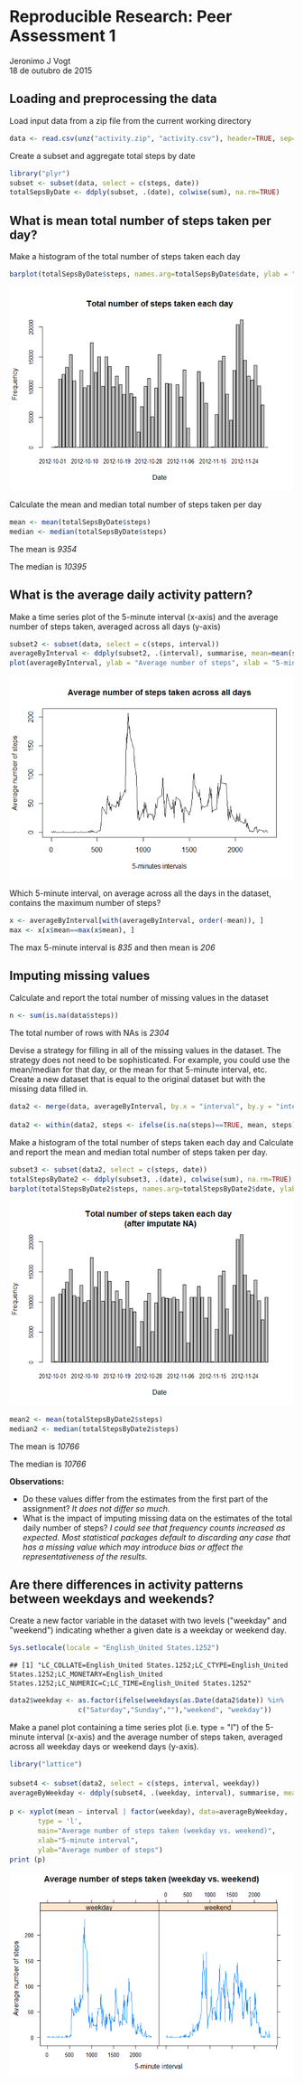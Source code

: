 # Reproducible Research: Peer Assessment 1
Jeronimo J Vogt  
18 de outubro de 2015  


## Loading and preprocessing the data

Load input data from a zip file from the current working directory


```r
data <- read.csv(unz("activity.zip", "activity.csv"), header=TRUE, sep=",", stringsAsFactors=FALSE)
```

Create a subset and aggregate total steps by date


```r
library("plyr")
subset <- subset(data, select = c(steps, date))
totalSepsByDate <- ddply(subset, .(date), colwise(sum), na.rm=TRUE)
```

## What is mean total number of steps taken per day?

Make a histogram of the total number of steps taken each day


```r
barplot(totalSepsByDate$steps, names.arg=totalSepsByDate$date, ylab = "Frequency", xlab = "Date", cex.names=0.8, cex.axis=0.8, main = "Total number of steps taken each day")
```

![](PA1_template_files/figure-html/unnamed-chunk-3-1.png) 

Calculate the mean and median total number of steps taken per day


```r
mean <- mean(totalSepsByDate$steps)
median <- median(totalSepsByDate$steps)
```

The mean is *9354*

The median is *10395*

## What is the average daily activity pattern?

Make a time series plot of the 5-minute interval (x-axis) and the average number of steps taken, averaged across all days (y-axis)


```r
subset2 <- subset(data, select = c(steps, interval))
averageByInterval <- ddply(subset2, .(interval), summarise, mean=mean(steps, na.rm=TRUE))
plot(averageByInterval, ylab = "Average number of steps", xlab = "5-minutes intervals", type = "l", main="Average number of steps taken across all days")
```

![](PA1_template_files/figure-html/unnamed-chunk-5-1.png) 

Which 5-minute interval, on average across all the days in the dataset, contains the maximum number of steps?


```r
x <- averageByInterval[with(averageByInterval, order(-mean)), ]
max <- x[x$mean==max(x$mean), ]
```

The max 5-minute interval is *835* and then mean is *206*

## Imputing missing values

Calculate and report the total number of missing values in the dataset


```r
n <- sum(is.na(data$steps))
```

The total number of rows with NAs is *2304*

Devise a strategy for filling in all of the missing values in the dataset. The strategy does not need to be sophisticated. For example, you could use the mean/median for that day, or the mean for that 5-minute interval, etc. Create a new dataset that is equal to the original dataset but with the missing data filled in.


```r
data2 <- merge(data, averageByInterval, by.x = "interval", by.y = "interval", all = TRUE)

data2 <- within(data2, steps <- ifelse(is.na(steps)==TRUE, mean, steps))
```

Make a histogram of the total number of steps taken each day and Calculate and report the mean and median total number of steps taken per day.


```r
subset3 <- subset(data2, select = c(steps, date))
totalStepsByDate2 <- ddply(subset3, .(date), colwise(sum), na.rm=TRUE)
barplot(totalStepsByDate2$steps, names.arg=totalStepsByDate2$date, ylab = "Frequency", xlab = "Date",  cex.names=0.8, cex.axis=0.8, main = "Total number of steps taken each day \n (after imputate NA)")
```

![](PA1_template_files/figure-html/unnamed-chunk-9-1.png) 

```r
mean2 <- mean(totalStepsByDate2$steps)
median2 <- median(totalStepsByDate2$steps)
```

The mean is *10766*

The median is *10766*

**Observations:**

- Do these values differ from the estimates from the first part of the assignment? *It does not differ so much.*
- What is the impact of imputing missing data on the estimates of the total daily number of steps? *I could see that  frequency counts increased as expected. Most statistical packages default to discarding any case that has a missing value which may introduce bias or affect the representativeness of the results.*

## Are there differences in activity patterns between weekdays and weekends?

Create a new factor variable in the dataset with two levels ("weekday" and "weekend") indicating whether a given date is a weekday or weekend day.


```r
Sys.setlocale(locale = "English_United States.1252")
```

```
## [1] "LC_COLLATE=English_United States.1252;LC_CTYPE=English_United States.1252;LC_MONETARY=English_United States.1252;LC_NUMERIC=C;LC_TIME=English_United States.1252"
```

```r
data2$weekday <- as.factor(ifelse(weekdays(as.Date(data2$date)) %in% 
                 c("Saturday","Sunday",""),"weekend", "weekday"))
```

Make a panel plot containing a time series plot (i.e. type = "l") of the 5-minute interval (x-axis) and the average number of steps taken, averaged across all weekday days or weekend days (y-axis).


```r
library("lattice")

subset4 <- subset(data2, select = c(steps, interval, weekday))
averageByWeekday <- ddply(subset4, .(weekday, interval), summarise, mean=mean(steps, na.rm=TRUE))

p <- xyplot(mean ~ interval | factor(weekday), data=averageByWeekday,
       type = 'l',
       main="Average number of steps taken (weekday vs. weekend)",
       xlab="5-minute interval",
       ylab="Average number of steps")
print (p)
```

![](PA1_template_files/figure-html/unnamed-chunk-11-1.png) 
